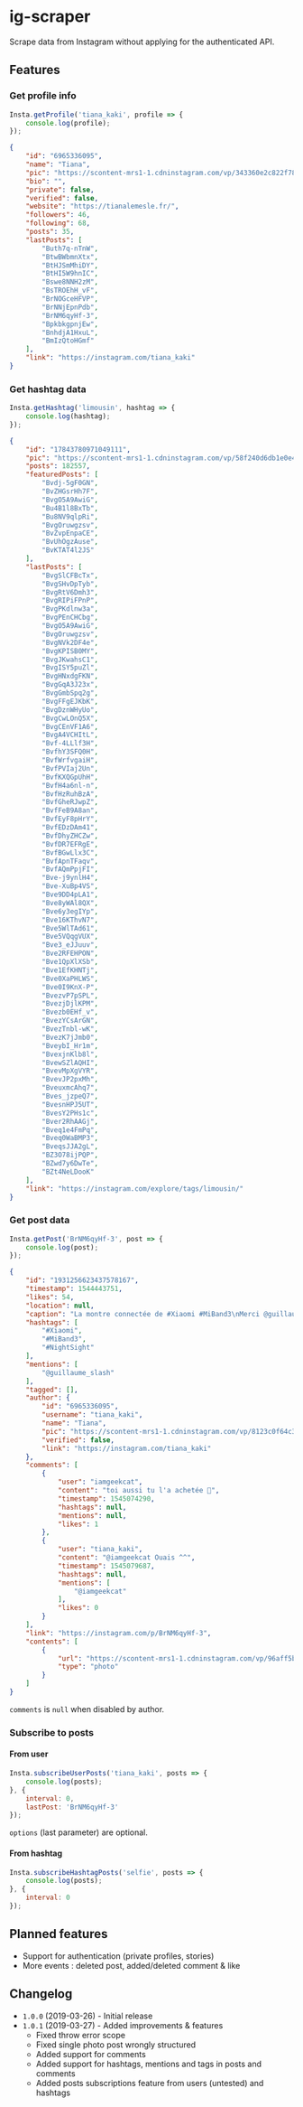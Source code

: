 # ig-scraper

Scrape data from Instagram without applying for the authenticated API.

## Features

### Get profile info

```js
Insta.getProfile('tiana_kaki', profile => {
	console.log(profile);
});
```

```json
{
	"id": "6965336095",
	"name": "Tiana",
	"pic": "https://scontent-mrs1-1.cdninstagram.com/vp/343360e2c822f78d6d302a1847db1833/5D2F4763/t51.2885-19/s320x320/26268757_235337373674020_3943053532785016832_n.jpg?_nc_ht=scontent-mrs1-1.cdninstagram.com",
	"bio": "",
	"private": false,
	"verified": false,
	"website": "https://tianalemesle.fr/",
	"followers": 46,
	"following": 68,
	"posts": 35,
	"lastPosts": [
		"Buth7q-nTnW",
		"BtwBWbmnXtx",
		"BtHJSmMhiDY",
		"BtHI5W9hnIC",
		"Bswe8NNH2zM",
		"BsTROEhH_vF",
		"BrNOGceHFVP",
		"BrNNjEpnPdb",
		"BrNM6qyHf-3",
		"BpkbkgpnjEw",
		"BnhdjA1HxuL",
		"BmIzQtoHGmf"
	],
	"link": "https://instagram.com/tiana_kaki"
}
```

### Get hashtag data

```js
Insta.getHashtag('limousin', hashtag => {
	console.log(hashtag);
});
```

```json
{
	"id": "17843780971049111",
	"pic": "https://scontent-mrs1-1.cdninstagram.com/vp/58f240d6db1e0e45c3a7f2bc27c00ea2/5D36D2D6/t51.2885-15/e35/s150x150/53584789_129121004880886_3869886162348160858_n.jpg?_nc_ht=scontent-mrs1-1.cdninstagram.com",
	"posts": 182557,
	"featuredPosts": [
		"Bvdj-5gF0GN",
		"BvZHGsrHh7F",
		"BvgO5A9AwiG",
		"Bu4B1l8BxTb",
		"Bu8NV9qlpRi",
		"BvgOruwgzsv",
		"BvZvpEnpaCE",
		"BvUhOgzAuse",
		"BvKTAT4l2JS"
	],
	"lastPosts": [
		"BvgSlCFBcTx",
		"BvgSHvDpTyb",
		"BvgRtV6Dmh3",
		"BvgRIPiFPnP",
		"BvgPKdlnw3a",
		"BvgPEnCHCbg",
		"BvgO5A9AwiG",
		"BvgOruwgzsv",
		"BvgNVk2DF4e",
		"BvgKPISB0MY",
		"BvgJKwahsC1",
		"BvgISY5puZl",
		"BvgHNxdgFKN",
		"BvgGqA3J23x",
		"BvgGmbSpq2g",
		"BvgFFgEJKbK",
		"BvgDznWHyUo",
		"BvgCwLOnQ5X",
		"BvgCEnVF1A6",
		"BvgA4VCHItL",
		"Bvf-4LLlf3H",
		"BvfhY3SFQ0H",
		"BvfWrfvgaiH",
		"BvfPVIaj2Un",
		"BvfKXQGpUhH",
		"BvfH4a6nl-n",
		"BvfHzRuhBzA",
		"BvfGheRJwpZ",
		"BvfFeB9A8an",
		"BvfEyF8pHrY",
		"BvfEDzDAm41",
		"BvfDhyZHCZw",
		"BvfDR7EFRgE",
		"BvfBGwLlx3C",
		"BvfApnTFaqv",
		"BvfAQmPpjFI",
		"Bve-j9ynlH4",
		"Bve-XuBp4VS",
		"Bve9DD4pLA1",
		"Bve8yWAl8QX",
		"Bve6y3egIYp",
		"Bve16KThvN7",
		"Bve5WlTAd61",
		"Bve5VQqgVUX",
		"Bve3_eJJuuv",
		"Bve2RFEHPON",
		"Bve1QpXlXSb",
		"Bve1EfKHNTj",
		"Bve0XaPHLWS",
		"Bve0I9KnX-P",
		"BvezvP7pSPL",
		"BvezjDjlKPM",
		"Bvezb0EHf_v",
		"BvezYCsArGN",
		"BvezTnbl-wK",
		"BvezK7jJmb0",
		"BveybI_Hr1m",
		"BvexjnKlb8l",
		"BvewSZlAQHI",
		"BvevMpXgVYR",
		"BvevJP2pxMh",
		"BveuxmcAhq7",
		"Bves_jzpeQ7",
		"BvesnHPJ5UT",
		"BvesY2PHs1c",
		"Bver2RhAAGj",
		"Bveq1e4FmPq",
		"Bveq0WaBMP3",
		"BveqsJJA2gL",
		"BZ3O78ijPQP",
		"BZwd7y6DwTe",
		"BZt4NeLDooK"
	],
	"link": "https://instagram.com/explore/tags/limousin/"
}
```

### Get post data

```js
Insta.getPost('BrNM6qyHf-3', post => {
	console.log(post);
});
```

```json
{
	"id": "1931256623437578167",
	"timestamp": 1544443751,
	"likes": 54,
	"location": null,
	"caption": "La montre connectée de #Xiaomi #MiBand3\nMerci @guillaume_slash pour #NightSight !",
	"hashtags": [
		"#Xiaomi",
		"#MiBand3",
		"#NightSight"
	],
	"mentions": [
		"@guillaume_slash"
	],
	"tagged": [],
	"author": {
		"id": "6965336095",
		"username": "tiana_kaki",
		"name": "Tiana",
		"pic": "https://scontent-mrs1-1.cdninstagram.com/vp/8123c0f64c3ef70d222a6a7a5379f87a/5D36A493/t51.2885-19/s150x150/26268757_235337373674020_3943053532785016832_n.jpg?_nc_ht=scontent-mrs1-1.cdninstagram.com",
		"verified": false,
		"link": "https://instagram.com/tiana_kaki"
	},
	"comments": [
		{
			"user": "iamgeekcat",
			"content": "toi aussi tu l'a achetée 👏",
			"timestamp": 1545074290,
			"hashtags": null,
			"mentions": null,
			"likes": 1
		},
		{
			"user": "tiana_kaki",
			"content": "@iamgeekcat Ouais ^^",
			"timestamp": 1545079687,
			"hashtags": null,
			"mentions": [
				"@iamgeekcat"
			],
			"likes": 0
		}
	],
	"link": "https://instagram.com/p/BrNM6qyHf-3",
	"contents": [
		{
			"url": "https://scontent-mrs1-1.cdninstagram.com/vp/96aff5be0bba30fb39994c35624f3bfb/5D4A7A95/t51.2885-15/e35/45881951_215607719355847_3477452604092009384_n.jpg?_nc_ht=scontent-mrs1-1.cdninstagram.com",
			"type": "photo"
		}
	]
}
```

`comments` is `null` when disabled by author.

### Subscribe to posts

#### From user

```js
Insta.subscribeUserPosts('tiana_kaki', posts => {
	console.log(posts);
}, {
	interval: 0,
	lastPost: 'BrNM6qyHf-3'
});
```

`options` (last parameter) are optional.

#### From hashtag

```js
Insta.subscribeHashtagPosts('selfie', posts => {
	console.log(posts);
}, {
	interval: 0
});
```

## Planned features

- Support for authentication (private profiles, stories)
- More events : deleted post, added/deleted comment & like

## Changelog

- `1.0.0` (2019-03-26) - Initial release
- `1.0.1` (2019-03-27) - Added improvements & features
	- Fixed throw error scope
	- Fixed single photo post wrongly structured
	- Added support for comments
	- Added support for hashtags, mentions and tags in posts and comments
	- Added posts subscriptions feature from users (untested) and hashtags
